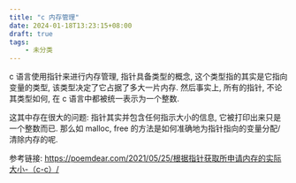 ```yaml
---
title: "c 内存管理"
date: 2024-01-18T13:23:15+08:00
draft: true
tags: 
    - 未分类
---
```


c 语言使用指针来进行内存管理, 指针具备类型的概念, 这个类型指的其实是它指向变量的类型, 该类型决定了它占据了多大一片内存. 然后事实上, 所有的指针, 不论其类型如何, 在 c 语言中都被统一表示为一个整数.

这其中存在很大的问题: 指针其实并包含任何指示大小的信息, 它被打印出来只是一个整数而已. 
那么如 malloc, free 的方法是如何准确地为指针指向的变量分配/清除内存的呢.

参考链接:
https://poemdear.com/2021/05/25/根据指针获取所申请内存的实际大小-（c-c）/